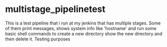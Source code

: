 # multistage_pipelinetest

This is a test pipeline that i run at my jenkins that has multiple stages.
Some of them print messages, shows system info like 'hostname' and run some basic shell commands to create a new directory show the new directory and then delete it.
Testing purposes
